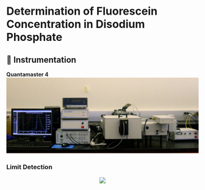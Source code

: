 # Determination of Fluorescein Concentration in Disodium Phosphate

## :electric_plug: Instrumentation 

<p  align = "center" >
<div align="left">
<b> Quantamaster 4</b>
</div>
<img src="img/instrument.jpg"  width="600">
<!-- <img src="img/fluorescein_conc">
 -->
</p>


### Limit Detection 
<p  align = "center" >
<img src="img/fluorescein_conc">
</p>
